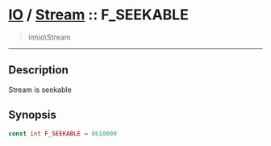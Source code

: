 # [IO](IO.md) / [Stream](IO-Stream.md) :: F_SEEKABLE
 > im\io\Stream
____

## Description
Stream is seekable

## Synopsis
```php
const int F_SEEKABLE = 0b10000
```
